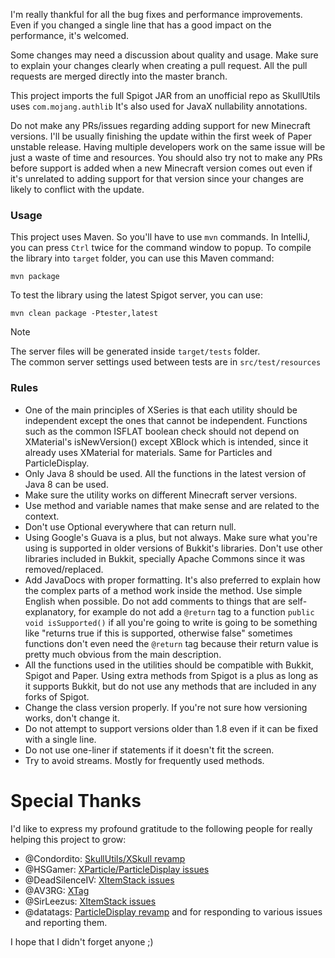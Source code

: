 I'm really thankful for all the bug fixes and performance improvements.\
Even if you changed a single line that has a good impact on the performance, it's welcomed.

Some changes may need a discussion about quality and usage.
Make sure to explain your changes clearly when creating a pull request.
All the pull requests are merged directly into the master branch.

This project imports the full Spigot JAR from an unofficial repo as SkullUtils uses `com.mojang.authlib`
It's also used for JavaX nullability annotations.

Do not make any PRs/issues regarding adding support for new Minecraft versions. I'll be usually finishing the update
within the first week of Paper unstable release.
Having multiple developers work on the same issue will be just a waste of time and resources.
You should also try not to make any PRs before support is added when a new Minecraft version comes out even
if it's unrelated to adding support for that version since your changes are likely to conflict with the update.

### Usage

This project uses Maven. So you'll have to use `mvn` commands.
In IntelliJ, you can press `Ctrl` twice for the command window to popup.
To compile the library into `target` folder, you can use this Maven command:

```maven
mvn package
```

To test the library using the latest Spigot server, you can use:

```maven
mvn clean package -Ptester,latest
```

> [!NOTE]
> The server files will be generated inside `target/tests` folder.\
> The common server settings used between tests are in `src/test/resources`

### Rules

* One of the main principles of XSeries is that each utility should be independent except the ones that cannot be
  independent. Functions such as the common ISFLAT boolean check should not depend on XMaterial's isNewVersion() except
  XBlock which is intended, since it already uses XMaterial for materials. Same for Particles and ParticleDisplay.
* Only Java 8 should be used. All the functions in the latest version of Java 8 can be used.
* Make sure the utility works on different Minecraft server versions.
* Use method and variable names that make sense and are related to the context.
* Don't use Optional everywhere that can return null.
* Using Google's Guava is a plus, but not always. Make sure what you're using is supported in
  older versions of Bukkit's libraries. Don't use other libraries included in Bukkit, specially Apache Commons
  since it was removed/replaced.
* Add JavaDocs with proper formatting. It's also preferred to explain how the complex parts of a method work
  inside the method. Use simple English when possible. Do not add comments to things that are self-explanatory,
  for example do not add a `@return` tag to a function `public void isSupported()` if all you're going to write
  is going to be something like "returns true if this is supported, otherwise false" sometimes functions don't
  even need the `@return` tag because their return value is pretty much obvious from the main description.
* All the functions used in the utilities should be compatible with Bukkit, Spigot and Paper.
  Using extra methods from Spigot is a plus as long as it supports Bukkit, but do not use any methods that are included
  in any forks of Spigot.
* Change the class version properly. If you're not sure how versioning works, don't change it.
* Do not attempt to support versions older than 1.8 even if it can be fixed with a single line.
* Do not use one-liner if statements if it doesn't fit the screen.
* Try to avoid streams. Mostly for frequently used methods.

# Special Thanks

I'd like to express my profound gratitude to the following people for really helping this project to grow:

* @Condordito: [SkullUtils/XSkull revamp](https://github.com/CryptoMorin/XSeries/issues/254)
* @HSGamer: [XParticle/ParticleDisplay issues](https://github.com/CryptoMorin/XSeries/commits?author=HSGamer)
* @DeadSilenceIV: [XItemStack issues](https://github.com/CryptoMorin/XSeries/commits?author=DeadSilenceIV)
* @AV3RG: [XTag](https://github.com/CryptoMorin/XSeries/commit/988fee3a0fc80697f99804ca7c13108976f26acd)
* @SirLeezus: [XItemStack issues](https://github.com/CryptoMorin/XSeries/commits?author=SirLeezus)
* @datatags: [ParticleDisplay revamp](https://github.com/CryptoMorin/XSeries/pull/265) and for responding to various issues and reporting them.

I hope that I didn't forget anyone ;)